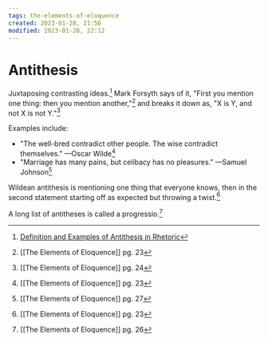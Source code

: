 ```yaml
---
tags: the-elements-of-eloquence 
created: 2023-01-28, 21:56
modified: 2023-01-28, 22:12
---
```


# Antithesis
Juxtaposing contrasting ideas.[^5] Mark Forsyth says of it, "First you mention one thing: then you mention another,"[^1] and breaks it down as, "X is Y, and not X is not Y."[^2]

Examples include:
- "The well-bred contradict other people. The wise contradict themselves." —Oscar Wilde[^1]
- "Marriage has many pains, but celibacy has no pleasures." —Samuel Johnson[^4]

Wildean antithesis is mentioning one thing that everyone knows, then in the second statement starting off as expected but throwing a twist.[^1]

A long list of antitheses is called a progressio.[^3]

[^1]: [[The Elements of Eloquence]] pg. 23
[^2]: [[The Elements of Eloquence]] pg. 24
[^3]: [[The Elements of Eloquence]] pg. 26
[^4]: [[The Elements of Eloquence]] pg. 27
[^5]: [Definition and Examples of Antithesis in Rhetoric](https://www.thoughtco.com/antithesis-grammar-and-rhetoric-1689108)